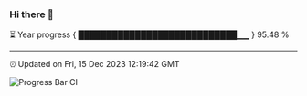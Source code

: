 ### Hi there 👋

⏳ Year progress { ████████████████████████████▁▁ } 95.48 %

---

⏰ Updated on Fri, 15 Dec 2023 12:19:42 GMT

![Progress Bar CI](https://github.com/liununu/liununu/workflows/Progress%20Bar%20CI/badge.svg)
